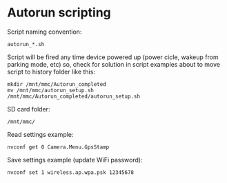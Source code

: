 # Autorun scripting

Script naming convention:

`autorun_*.sh`

Script will be fired any time device powered up (power cicle, wakeup from parking mode, etc) so, check for solution in script examples about to move script to history folder like this:

```
mkdir /mnt/mmc/Autorun_completed
mv /mnt/mmc/autorun_setup.sh /mnt/mmc/Autorun_completed/autorun_setup.sh
```

SD card folder:

`/mnt/mmc/`

Read settings example:

`nvconf get 0 Camera.Menu.GpsStamp`

Save settings example (update WiFi password):

`nvconf set 1 wireless.ap.wpa.psk 12345678`


